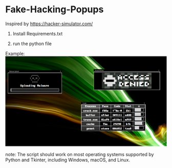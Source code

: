 # Fake-Hacking-Popups
Inspired by https://hacker-simulator.com/

1. Install Requirements.txt

2. run the python file

Example:
![Screenshot](screenshots/Screenshot.png)

note: The script should work on most operating systems supported by Python and Tkinter, including Windows, macOS, and Linux.
